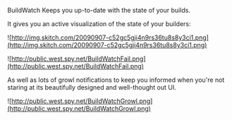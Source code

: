 BuildWatch Keeps you up-to-date with the state of your builds.

It gives you an active visualization of the state of your builders:

![http://img.skitch.com/20090907-c52gc5gji4n9rs36tu8s8y3ci1.png](http://img.skitch.com/20090907-c52gc5gji4n9rs36tu8s8y3ci1.png)

![http://public.west.spy.net/BuildWatchFail.png](http://public.west.spy.net/BuildWatchFail.png)

As well as lots of growl notifications to keep you informed when you're not staring at its beautifully designed and well-thought out UI.

![http://public.west.spy.net/BuildWatchGrowl.png](http://public.west.spy.net/BuildWatchGrowl.png)